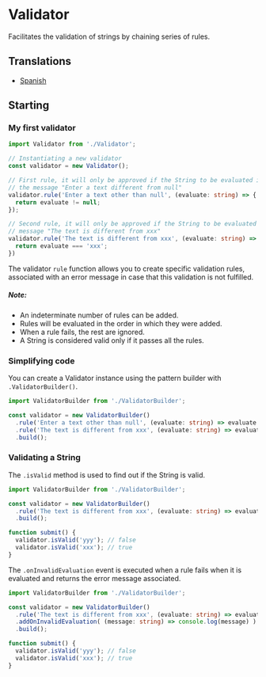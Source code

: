 # Validator

Facilitates the validation of strings by chaining series of rules.

## Translations
- [Spanish](translations/README-es.md)

## Starting

### My first validator

```typescript
import Validator from './Validator';

// Instantiating a new validator
const validator = new Validator();

// First rule, it will only be approved if the String to be evaluated is different from null, otherwise it will show
// the message "Enter a text different from null"
validator.rule('Enter a text other than null', (evaluate: string) => {
  return evaluate != null;
});

// Second rule, it will only be approved if the String to be evaluated is equal to "xxx", otherwise it will show the
// message "The text is different from xxx"
validator.rule('The text is different from xxx', (evaluate: string) => {
  return evaluate === 'xxx';
})
```

The validator `rule` function allows you to create specific validation rules, associated with an error message in case
that this validation is not fulfilled.

##### *Note:*
- An indeterminate number of rules can be added.
- Rules will be evaluated in the order in which they were added.
- When a rule fails, the rest are ignored.
- A String is considered valid only if it passes all the rules.

### Simplifying code

You can create a Validator instance using the pattern builder with `.ValidatorBuilder()`.

```typescript
import ValidatorBuilder from './ValidatorBuilder';

const validator = new ValidatorBuilder()
  .rule('Enter a text other than null', (evaluate: string) => evaluate != 0)
  .rule('The text is different from xxx', (evaluate: string) => evaluate === 'xxx')
  .build();
```

### Validating a String

The `.isValid` method is used to find out if the String is valid.

```typescript
import ValidatorBuilder from './ValidatorBuilder';

const validator = new ValidatorBuilder()
  .rule('The text is different from xxx', (evaluate: string) => evaluate === 'xxx')
  .build();

function submit() {
  validator.isValid('yyy'); // false
  validator.isValid('xxx'); // true
}
```

The `.onInvalidEvaluation` event is executed when a rule fails when it is evaluated and returns the error message
associated.

```typescript
import ValidatorBuilder from './ValidatorBuilder';

const validator = new ValidatorBuilder()
  .rule('The text is different from xxx', (evaluate: string) => evaluate === 'xxx')
  .addOnInvalidEvaluation( (message: string) => console.log(message) ) // It is only executed if the validation of some rule fails
  .build();

function submit() {
  validator.isValid('yyy'); // false
  validator.isValid('xxx'); // true
}
```